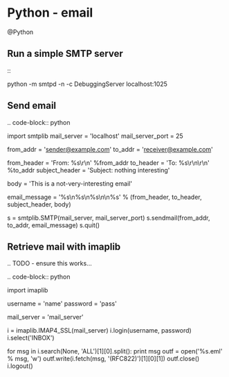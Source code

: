 # Python - email
@Python 

Run a simple SMTP server
------------------------

::

 python -m smtpd -n -c DebuggingServer localhost:1025

Send email
----------

.. code-block:: python

 import smtplib
 mail_server = 'localhost'
 mail_server_port = 25
 
 from_addr = '[sender@example.com](mailto:sender@example.com)'
 to_addr = '[receiver@example.com](mailto:receiver@example.com)'
 
 from_header = 'From: %s\r\n' %from_addr
 to_header = 'To: %s\r\n\r\n' %to_addr
 subject_header = 'Subject: nothing interesting'
 
 body = 'This is a not-very-interesting email'
 
 email_message = '%s\n%s\n%s\n\n%s' % (from_header, to_header, subject_header, body)
 
 s = smtplib.SMTP(mail_server, mail_server_port)
 s.sendmail(from_addr, to_addr, email_message)
 s.quit()

Retrieve mail with imaplib
--------------------------

.. TODO - ensure this works...

.. code-block:: python

 import imaplib
 
 username = 'name'
 password = 'pass'
 
 mail_server = 'mail_server'
 
 i = imaplib.IMAP4_SSL(mail_server)
 i.login(username, password)
 i.select('INBOX')
 
 for msg in i.search(None, 'ALL')[1][0].split():
 print msg
 outf = open('%s.eml' % msg, 'w')
 outf.write(i.fetch(msg, '(RFC822)')[1][0][1])
 outf.close()
 i.logout()

